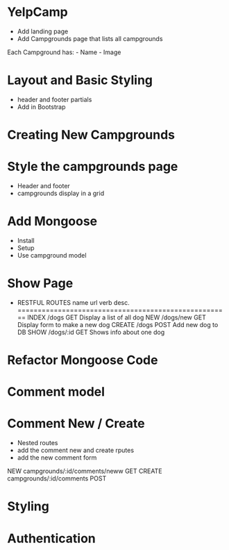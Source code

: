 # YelpCamp

- Add landing page
- Add Campgrounds page that lists all campgrounds

Each Campground has:
    - Name
    - Image

# Layout and Basic Styling
- header and footer partials
- Add in Bootstrap

# Creating New Campgrounds

# Style the campgrounds page
- Header and footer
- campgrounds display in a grid

# Add Mongoose
- Install
- Setup
- Use campground model

# Show Page
- RESTFUL ROUTES
name     url       verb    desc.
=====================================================
INDEX     /dogs    GET     Display a list of all dog
NEW    /dogs/new   GET     Display form to make a new dog
CREATE   /dogs     POST    Add new dog to DB
SHOW    /dogs/:id  GET     Shows info about one dog

# Refactor Mongoose Code

# Comment model

# Comment New / Create
- Nested routes
- add the comment new and create rputes
- add the new comment form

NEW     campgrounds/:id/comments/neww   GET
CREATE  campgrounds/:id/comments        POST

# Styling

# Authentication